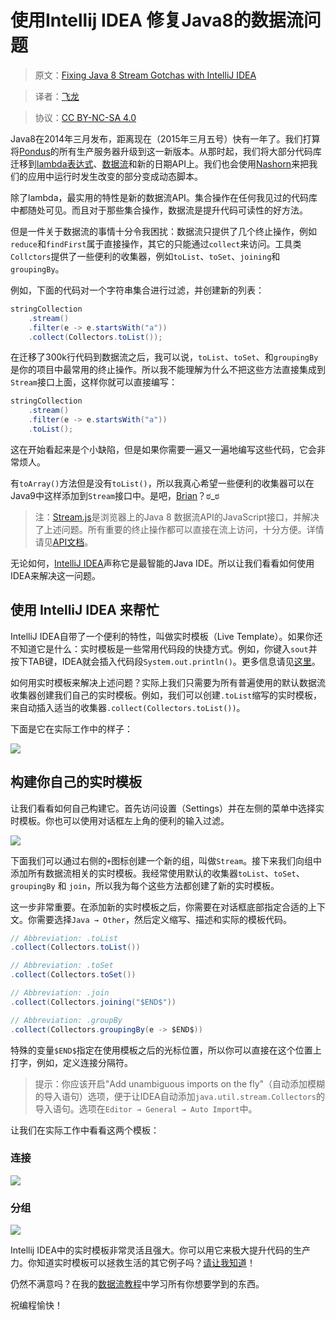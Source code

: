 # 使用Intellij IDEA 修复Java8的数据流问题

> 原文：[Fixing Java 8 Stream Gotchas with IntelliJ IDEA](http://winterbe.com/posts/2015/03/05/fixing-java-8-stream-gotchas-with-intellij-idea/) 

> 译者：[飞龙](https://github.com/wizardforcel)  

> 协议：[CC BY-NC-SA 4.0](http://creativecommons.org/licenses/by-nc-sa/4.0/)

Java8在2014年三月发布，距离现在（2015年三月五号）快有一年了。我们打算将[Pondus](http://www.pondus.de/)的所有生产服务器升级到这一新版本。从那时起，我们将大部分代码库迁移到[lambda表达式](ch1.md)、[数据流](ch2.md)和新的日期API上。我们也会使用[Nashorn](ch3.md)来把我们的应用中运行时发生改变的部分变成动态脚本。

除了lambda，最实用的特性是新的数据流API。集合操作在任何我见过的代码库中都随处可见。而且对于那些集合操作，数据流是提升代码可读性的好方法。

但是一件关于数据流的事情十分令我困扰：数据流只提供了几个终止操作，例如`reduce`和`findFirst`属于直接操作，其它的只能通过`collect`来访问。工具类`Collctors`提供了一些便利的收集器，例如`toList`、`toSet`、`joining`和`groupingBy`。

例如，下面的代码对一个字符串集合进行过滤，并创建新的列表：

```java
stringCollection
    .stream()
    .filter(e -> e.startsWith("a"))
    .collect(Collectors.toList());
```

在迁移了300k行代码到数据流之后，我可以说，`toList`、`toSet`、和`groupingBy`是你的项目中最常用的终止操作。所以我不能理解为什么不把这些方法直接集成到`Stream`接口上面，这样你就可以直接编写：

```java
stringCollection
    .stream()
    .filter(e -> e.startsWith("a"))
    .toList();
```

这在开始看起来是个小缺陷，但是如果你需要一遍又一遍地编写这些代码，它会非常烦人。

有`toArray()`方法但是没有`toList()`，所以我真心希望一些便利的收集器可以在Java9中这样添加到`Stream`接口中。是吧，[Brian](https://twitter.com/briangoetz)？ಠ_ಠ

> 注：[Stream.js](https://github.com/winterbe/streamjs)是浏览器上的Java 8 数据流API的JavaScript接口，并解决了上述问题。所有重要的终止操作都可以直接在流上访问，十分方便。详情请见[API文档](https://github.com/winterbe/streamjs/blob/master/APIDOC.md#groupingbykeymapper)。

无论如何，[IntelliJ IDEA](https://www.jetbrains.com/idea/)声称它是最智能的Java IDE。所以让我们看看如何使用IDEA来解决这一问题。

## 使用 IntelliJ IDEA 来帮忙

IntelliJ IDEA自带了一个便利的特性，叫做实时模板（Live Template）。如果你还不知道它是什么：实时模板是一些常用代码段的快捷方式。例如，你键入`sout`并按下TAB键，IDEA就会插入代码段`System.out.println()`。更多信息请见[这里](https://www.jetbrains.com/idea/help/live-templates.html)。

如何用实时模板来解决上述问题？实际上我们只需要为所有普遍使用的默认数据流收集器创建我们自己的实时模板。例如，我们可以创建`.toList`缩写的实时模板，来自动插入适当的收集器`.collect(Collectors.toList())`。

下面是它在实际工作中的样子：

![](http://winterbe.com/image/posts/livetemplate-streams1.gif)

## 构建你自己的实时模板

让我们看看如何自己构建它。首先访问设置（Settings）并在左侧的菜单中选择实时模板。你也可以使用对话框左上角的便利的输入过滤。

![](http://winterbe.com/image/posts/livetemplate-settings.png)

下面我们可以通过右侧的`+`图标创建一个新的组，叫做`Stream`。接下来我们向组中添加所有数据流相关的实时模板。我经常使用默认的收集器`toList`、`toSet`、`groupingBy` 和 `join`，所以我为每个这些方法都创建了新的实时模板。

这一步非常重要。在添加新的实时模板之后，你需要在对话框底部指定合适的上下文。你需要选择`Java → Other`，然后定义缩写、描述和实际的模板代码。

```java
// Abbreviation: .toList
.collect(Collectors.toList())

// Abbreviation: .toSet
.collect(Collectors.toSet())

// Abbreviation: .join
.collect(Collectors.joining("$END$"))

// Abbreviation: .groupBy
.collect(Collectors.groupingBy(e -> $END$))
```

特殊的变量`$END$`指定在使用模板之后的光标位置，所以你可以直接在这个位置上打字，例如，定义连接分隔符。

> 提示：你应该开启"Add unambiguous imports on the fly"（自动添加模糊的导入语句）选项，便于让IDEA自动添加`java.util.stream.Collectors`的导入语句。选项在`Editor → General → Auto Import`中。

让我们在实际工作中看看这两个模板：

### 连接

![](http://winterbe.com/image/posts/livetemplate-streams2.gif)

### 分组

![](http://winterbe.com/image/posts/livetemplate-streams3.gif)

Intellij IDEA中的实时模板非常灵活且强大。你可以用它来极大提升代码的生产力。你知道实时模板可以拯救生活的其它例子吗？[请让我知道](http://winterbe.com/contact/)！

仍然不满意吗？在我的[数据流教程](ch1.md)中学习所有你想要学到的东西。

祝编程愉快！
